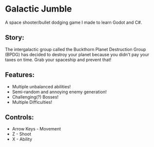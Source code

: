 # Galactic Jumble
A space shooter/bullet dodging game I made to learn Godot and C#.

## Story:
The intergalactic group called the Buckthorn Planet Destruction Group (BPDG) has decided to destroy your planet because you didn't pay your taxes on time.
Grab your spaceship and prevent that!

## Features:
- Multiple unbalanced abilities!
- Semi-random and annoying enemy generation!
- Challenging(?) Bosses!
- Multiple Difficulties!

## Controls:
- Arrow Keys - Movement
- Z - Shoot
- X - Ability
